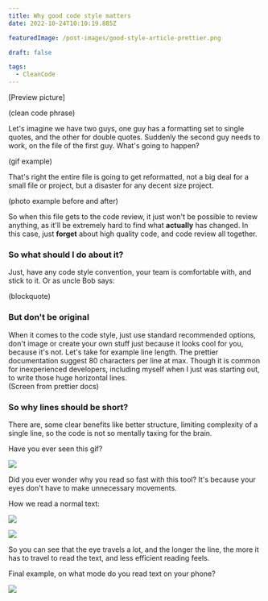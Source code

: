 ```yaml
---
title: Why good code style matters
date: 2022-10-24T10:10:19.885Z

featuredImage: /post-images/good-style-article-prettier.png

draft: false

tags:
  - CleanCode
---
```


\[Preview picture]

(clean code phrase)

Let's imagine we have two guys, one guy has a formatting set to single quotes, and the other for double quotes. Suddenly the second guy needs to work, on the file of the first guy. What's going to happen?

(gif example)

That's right the entire file is going to get reformatted, not a big deal for a small file or project, but a disaster for any decent size project.

(photo example before and after)

So when this file gets to the code review, it just won't be possible to review anything, as it'll be extremely hard to find what **actually** has changed. In this case, just **forget** about high quality code, and code review all together.

### So what should I do about it?

Just, have any code style convention, your team is comfortable with, and stick to it. Or as uncle Bob says:

(blockquote)

### But don't be original

When it comes to the code style, just use standard recommended options, don't image or create your own stuff just because it looks cool for you, because it's not. Let's take for example line length. The prettier documentation suggest 80 characters per line at max. Though it is common for inexperienced developers, including myself when I just was starting out, to write those huge horizontal lines.\
(Screen from prettier docs)

### So why lines should be short?

There are, some clear benefits like better structure, limiting complexity of a single line, so the code is not so mentally taxing for the brain.

Have you ever seen this gif?

![](https://i.imgur.com/2c5OGeq.gif)

Did you ever wonder why you read so fast with this tool? It's because your eyes don't have to make unnecessary movements.

How we read a normal text:

![](https://i.imgur.com/6NvMfCa.jpg)

![](https://i.imgur.com/tVCKWQt.jpg)

So you can see that the eye travels a lot, and the longer the line, the more it has to travel to read the text, and less efficient reading feels.

Final example, on what mode do you read text on your phone?

![](https://i.imgur.com/pORWYXs.jpg)
